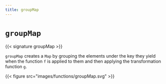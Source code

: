 ```yaml
---
title: groupMap
---
```


# `groupMap`

{{< signature groupMap >}}

`groupMap` creates a `Map` by grouping the elements under the key they yield when the function `f` is applied to them and then applying the transformation function `g`.

{{< figure src="images/functions/groupMap.svg" >}}
